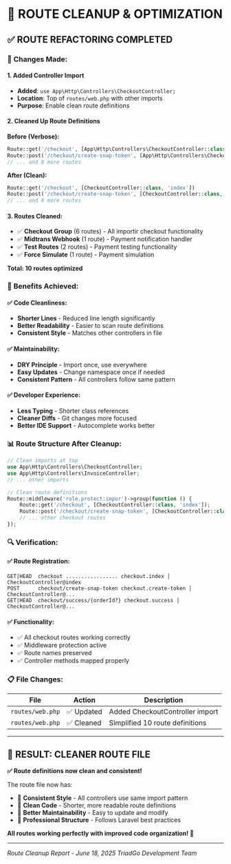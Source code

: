 # 🧹 ROUTE CLEANUP & OPTIMIZATION

## ✅ **ROUTE REFACTORING COMPLETED**

### 🔄 **Changes Made:**

#### 1. **Added Controller Import**
- **Added**: `use App\Http\Controllers\CheckoutController;`
- **Location**: Top of `routes/web.php` with other imports
- **Purpose**: Enable clean route definitions

#### 2. **Cleaned Up Route Definitions**
**Before (Verbose):**
```php
Route::get('/checkout', [App\Http\Controllers\CheckoutController::class, 'index'])
Route::post('/checkout/create-snap-token', [App\Http\Controllers\CheckoutController::class, 'createSnapToken'])
// ... and 8 more routes
```

**After (Clean):**
```php
Route::get('/checkout', [CheckoutController::class, 'index'])
Route::post('/checkout/create-snap-token', [CheckoutController::class, 'createSnapToken'])
// ... and 8 more routes
```

#### 3. **Routes Cleaned:**
- ✅ **Checkout Group** (6 routes) - All importir checkout functionality
- ✅ **Midtrans Webhook** (1 route) - Payment notification handler
- ✅ **Test Routes** (2 routes) - Payment testing functionality
- ✅ **Force Simulate** (1 route) - Payment simulation

**Total: 10 routes optimized**

### 🎯 **Benefits Achieved:**

#### ✅ **Code Cleanliness:**
- **Shorter Lines** - Reduced line length significantly
- **Better Readability** - Easier to scan route definitions
- **Consistent Style** - Matches other controllers in file

#### ✅ **Maintainability:**
- **DRY Principle** - Import once, use everywhere
- **Easy Updates** - Change namespace once if needed
- **Consistent Pattern** - All controllers follow same pattern

#### ✅ **Developer Experience:**
- **Less Typing** - Shorter class references
- **Cleaner Diffs** - Git changes more focused
- **Better IDE Support** - Autocomplete works better

### 📊 **Route Structure After Cleanup:**

```php
// Clean imports at top
use App\Http\Controllers\CheckoutController;
use App\Http\Controllers\InvoiceController;
// ... other imports

// Clean route definitions
Route::middleware('role.protect:impor')->group(function () {
    Route::get('/checkout', [CheckoutController::class, 'index']);
    Route::post('/checkout/create-snap-token', [CheckoutController::class, 'createSnapToken']);
    // ... other checkout routes
});
```

### 🔍 **Verification:**

#### ✅ **Route Registration:**
```
GET|HEAD  checkout ................. checkout.index │ CheckoutController@index
POST      checkout/create-snap-token checkout.create-token │ CheckoutController@...
GET|HEAD  checkout/success/{orderId?} checkout.success │ CheckoutController@...
```

#### ✅ **Functionality:**
- ✅ All checkout routes working correctly
- ✅ Middleware protection active
- ✅ Route names preserved
- ✅ Controller methods mapped properly

### 📋 **File Changes:**

| File | Action | Description |
|------|--------|-------------|
| `routes/web.php` | ✅ Updated | Added CheckoutController import |
| `routes/web.php` | ✅ Cleaned | Simplified 10 route definitions |

---

## 🎊 **RESULT: CLEANER ROUTE FILE**

**✅ Route definitions now clean and consistent!**

The route file now has:
- 🎯 **Consistent Style** - All controllers use same import pattern
- 🧹 **Clean Code** - Shorter, more readable route definitions
- 🔧 **Better Maintainability** - Easy to update and modify
- 📝 **Professional Structure** - Follows Laravel best practices

**All routes working perfectly with improved code organization! 🌟**

---
*Route Cleanup Report - June 18, 2025*
*TriadGo Development Team*

